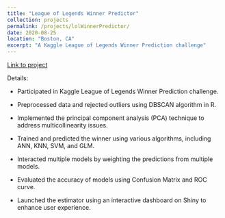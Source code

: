 ```yaml
---
title: "League of Legends Winner Predictor"
collection: projects
permalink: /projects/lolWinnerPredictor/
date: 2020-08-25
location: "Boston, CA"
excerpt: "A Kaggle League of Legends Winner Prediction challenge"
---
```


[Link to project](https://github.com/liumengyuan1997/LoL_Winner_Prediction)

Details:
*	Participated in Kaggle League of Legends Winner Prediction challenge.

*	Preprocessed data and rejected outliers using DBSCAN algorithm in R.

*	Implemented the principal component analysis (PCA) technique to address multicollinearity issues.

*	Trained and predicted the winner using various algorithms, including ANN, KNN, SVM, and GLM.

*	Interacted multiple models by weighting the predictions from multiple models.

*	Evaluated the accuracy of models using Confusion Matrix and ROC curve.

*	Launched the estimator using an interactive dashboard on Shiny to enhance user experience.
